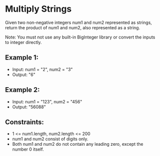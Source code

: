 # Multiply Strings

Given two non-negative integers num1 and num2 represented as strings, return the product of num1 and num2, also represented as a string.

Note: You must not use any built-in BigInteger library or convert the inputs to integer directly.

## Example 1:

- Input: num1 = "2", num2 = "3"
- Output: "6"

## Example 2:

- Input: num1 = "123", num2 = "456"
- Output: "56088"

## Constraints:

- 1 <= num1.length, num2.length <= 200
- num1 and num2 consist of digits only.
- Both num1 and num2 do not contain any leading zero, except the number 0 itself.
